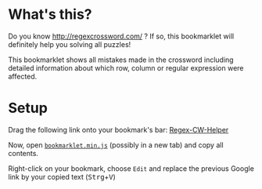 What's this?
===============
Do you know http://regexcrossword.com/ ? If so, this bookmarklet will definitely help you solving all puzzles!

This bookmarklet shows all mistakes made in the crossword including detailed information about which row, column or regular expression were affected.


Setup
===========================
Drag the following link onto your bookmark's bar:
[Regex-CW-Helper](http://www.google.de)

Now, open [`bookmarklet.min.js`](https://raw.github.com/ComFreek/regex-cw-helper/master/bookmarklet.min.js) (possibly in a new tab) and copy all contents.

Right-click on your bookmark, choose `Edit` and replace the previous Google link by your copied text (<kbd>Strg</kbd>+<kbd>V</kbd>)
